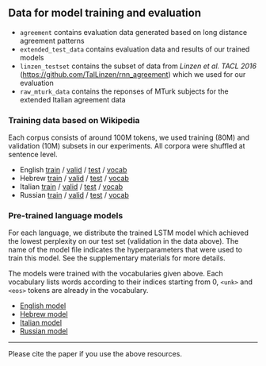 ## Data for model training and evaluation

- `agreement` contains evaluation data generated based on long distance agreement patterns
- `extended_test_data` contains evaluation data and results of our trained models
- `linzen_testset` contains the subset of data from *Linzen et al. TACL 2016* (https://github.com/TalLinzen/rnn_agreement) which we used for our evaluation
- `raw_mturk_data` contains the reponses of MTurk subjects for the extended Italian agreement data 

### Training data based on Wikipedia

Each corpus consists of around 100M tokens, we used training (80M) and validation (10M) subsets in our experiments. All corpora were shuffled at sentence level.

- English [train](https://s3.amazonaws.com/colorless-green-rnns/training-data/English/train.txt) / [valid](https://s3.amazonaws.com/colorless-green-rnns/training-data/English/valid.txt) / [test](https://s3.amazonaws.com/colorless-green-rnns/training-data/English/test.txt) / [vocab](https://s3.amazonaws.com/colorless-green-rnns/training-data/English/vocab.txt)
- Hebrew [train](https://s3.amazonaws.com/colorless-green-rnns/training-data/Hebrew/train.txt) / [valid](https://s3.amazonaws.com/colorless-green-rnns/training-data/Hebrew/valid.txt) / [test](https://s3.amazonaws.com/colorless-green-rnns/training-data/Hebrew/test.txt) / [vocab](https://s3.amazonaws.com/colorless-green-rnns/training-data/Hebrew/vocab.txt)
- Italian [train](https://s3.amazonaws.com/colorless-green-rnns/training-data/Italian/train.txt) / [valid](https://s3.amazonaws.com/colorless-green-rnns/training-data/Italian/valid.txt) / [test](https://s3.amazonaws.com/colorless-green-rnns/training-data/Italian/test.txt) / [vocab](https://s3.amazonaws.com/colorless-green-rnns/training-data/Italian/vocab.txt)
- Russian [train](https://s3.amazonaws.com/colorless-green-rnns/training-data/Russian/train.txt) / [valid](https://s3.amazonaws.com/colorless-green-rnns/training-data/Russian/valid.txt) / [test](https://s3.amazonaws.com/colorless-green-rnns/training-data/Russian/test.txt) / [vocab](https://s3.amazonaws.com/colorless-green-rnns/training-data/Russian/vocab.txt)

### Pre-trained language models

For each language, we distribute the trained LSTM model which achieved the lowest perplexity on our test set (validation in the data above). The name of the model file indicates the hyperparameters that were used to train this model. See the supplementary materials for more details.

The models were trained with the vocabularies given above. Each vocabulary lists words according to their indices starting from 0, `<unk>` and `<eos>` tokens are already in the vocabulary.

* [English model](https://s3.amazonaws.com/colorless-green-rnns/best-models/English/hidden650_batch128_dropout0.2_lr20.0.pt)
* [Hebrew model](https://s3.amazonaws.com/colorless-green-rnns/best-models/Hebrew/hidden650_batch64_dropout0.1_lr20.0.pt)
* [Italian model](https://s3.amazonaws.com/colorless-green-rnns/best-models/Italian/hidden650_batch64_dropout0.2_lr20.0.pt)
* [Russian model](https://s3.amazonaws.com/colorless-green-rnns/best-models/Russian/hidden650_batch64_dropout0.2_lr20.0.pt)

-------

Please cite the paper if you use the above resources.